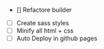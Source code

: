 - [] Refactore builder
- [ ] Create sass styles
- [ ] Minify all html + css
- [ ] Auto Deploy in github pages
